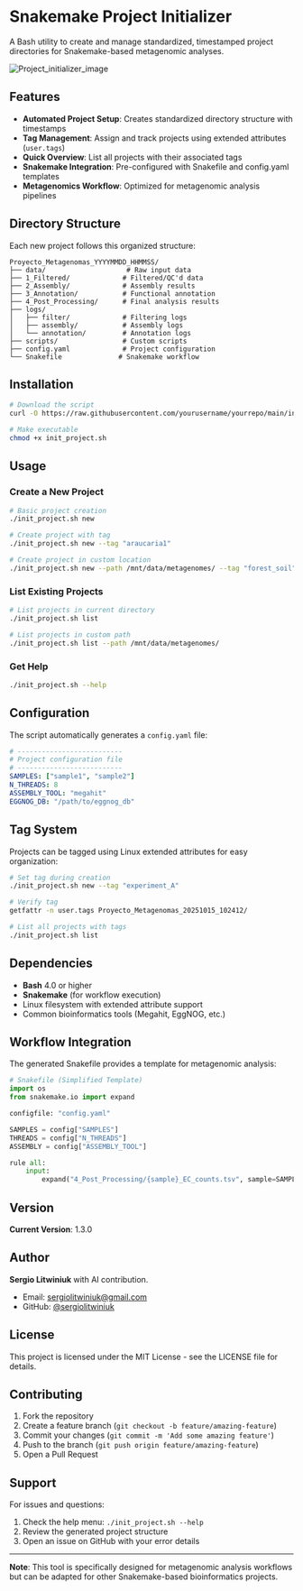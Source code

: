 # Snakemake Project Initializer

A Bash utility to create and manage standardized, timestamped project directories for Snakemake-based metagenomic analyses.

![Project_initializer_image](URL_to_your_image)


## Features

- **Automated Project Setup**: Creates standardized directory structure with timestamps
- **Tag Management**: Assign and track projects using extended attributes (`user.tags`)
- **Quick Overview**: List all projects with their associated tags
- **Snakemake Integration**: Pre-configured with Snakefile and config.yaml templates
- **Metagenomics Workflow**: Optimized for metagenomic analysis pipelines

## Directory Structure

Each new project follows this organized structure:

```
Proyecto_Metagenomas_YYYYMMDD_HHMMSS/
├── data/                    # Raw input data
├── 1_Filtered/             # Filtered/QC'd data
├── 2_Assembly/             # Assembly results
├── 3_Annotation/           # Functional annotation
├── 4_Post_Processing/      # Final analysis results
├── logs/
│   ├── filter/             # Filtering logs
│   ├── assembly/           # Assembly logs
│   └── annotation/         # Annotation logs
├── scripts/                # Custom scripts
├── config.yaml             # Project configuration
└── Snakefile              # Snakemake workflow
```

## Installation

```bash
# Download the script
curl -O https://raw.githubusercontent.com/yourusername/yourrepo/main/init_project.sh

# Make executable
chmod +x init_project.sh
```

## Usage

### Create a New Project

```bash
# Basic project creation
./init_project.sh new

# Create project with tag
./init_project.sh new --tag "araucaria1"

# Create project in custom location
./init_project.sh new --path /mnt/data/metagenomes/ --tag "forest_soil"
```

### List Existing Projects

```bash
# List projects in current directory
./init_project.sh list

# List projects in custom path
./init_project.sh list --path /mnt/data/metagenomes/
```

### Get Help

```bash
./init_project.sh --help
```

## Configuration

The script automatically generates a `config.yaml` file:

```yaml
# --------------------------
# Project configuration file
# --------------------------
SAMPLES: ["sample1", "sample2"]
N_THREADS: 8
ASSEMBLY_TOOL: "megahit"
EGGNOG_DB: "/path/to/eggnog_db"
```

## Tag System

Projects can be tagged using Linux extended attributes for easy organization:

```bash
# Set tag during creation
./init_project.sh new --tag "experiment_A"

# Verify tag
getfattr -n user.tags Proyecto_Metagenomas_20251015_102412/

# List all projects with tags
./init_project.sh list
```

## Dependencies

- **Bash** 4.0 or higher
- **Snakemake** (for workflow execution)
- Linux filesystem with extended attribute support
- Common bioinformatics tools (Megahit, EggNOG, etc.)

## Workflow Integration

The generated Snakefile provides a template for metagenomic analysis:

```python
# Snakefile (Simplified Template)
import os
from snakemake.io import expand

configfile: "config.yaml"

SAMPLES = config["SAMPLES"]
THREADS = config["N_THREADS"]
ASSEMBLY = config["ASSEMBLY_TOOL"]

rule all:
    input:
        expand("4_Post_Processing/{sample}_EC_counts.tsv", sample=SAMPLES)
```

## Version

**Current Version**: 1.3.0

## Author

**Sergio Litwiniuk** with AI contribution.
- Email: sergiolitwiniuk@gmail.com
- GitHub: [@sergiolitwiniuk](https://github.com/sergiolitwiniuk)


## License

This project is licensed under the MIT License - see the LICENSE file for details.

## Contributing

1. Fork the repository
2. Create a feature branch (`git checkout -b feature/amazing-feature`)
3. Commit your changes (`git commit -m 'Add some amazing feature'`)
4. Push to the branch (`git push origin feature/amazing-feature`)
5. Open a Pull Request

## Support

For issues and questions:
1. Check the help menu: `./init_project.sh --help`
2. Review the generated project structure
3. Open an issue on GitHub with your error details

---

**Note**: This tool is specifically designed for metagenomic analysis workflows but can be adapted for other Snakemake-based bioinformatics projects.
